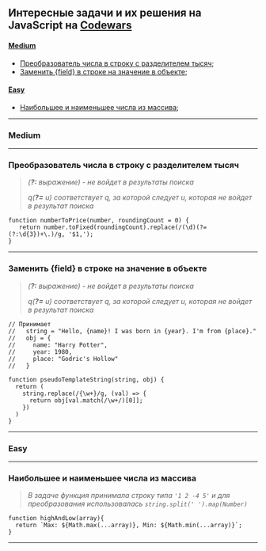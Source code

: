 ## Интересные задачи и их решения на JavaScript на [Codewars](https://www.codewars.com/)

#### [Medium](#mediumtasks)
  + [Преобразователь числа в строку с разделителем тысяч](#codewars1);
  + [Заменить {field} в строке на значение в объекте](#codewars3);
#### [Easy](#easytasks)
  + [Наибольшее и наименьшее числа из массива](#codewars2);

***
### <a name="mediumtasks"></a> Medium
***
### <a name="codewars1"></a>Преобразователь числа в строку с разделителем тысяч
> _(**?:** выражение) - не войдет в результаты поиска_
> 
> _q(**?=** u) соответствует q, за которой следует u, которая не войдет в результат поиска_

```
function numberToPrice(number, roundingCount = 0) {
   return number.toFixed(roundingCount).replace(/(\d)(?=(?:\d{3})+\.)/g, '$1,');
}
```

***
### <a name="codewars3"></a>Заменить {field} в строке на значение в объекте
> _(**?:** выражение) - не войдет в результаты поиска_
> 
> _q(**?=** u) соответствует q, за которой следует u, которая не войдет в результат поиска_

```
// Принимает 
//   string = "Hello, {name}! I was born in {year}. I'm from {place}."
//   obj = {
//     name: "Harry Potter",
//     year: 1980,
//     place: "Godric's Hollow"
//   }

function pseudoTemplateString(string, obj) {
  return (
    string.replace(/{\w+}/g, (val) => {
      return obj[val.match(/\w+/)[0]];
    })
  )
}
```




***
### <a name="easytasks"></a> Easy
***
### <a name="codewars2"></a>Наибольшее и наименьшее числа из массива
> _В задаче функция принимала строку типа ```'1 2 -4 5'``` и для преобразования использовалась ```string.split(' ').map(Number)```_

```
function highAndLow(array){
  return `Max: ${Math.max(...array)}, Min: ${Math.min(...array)}`;
}
```

***
